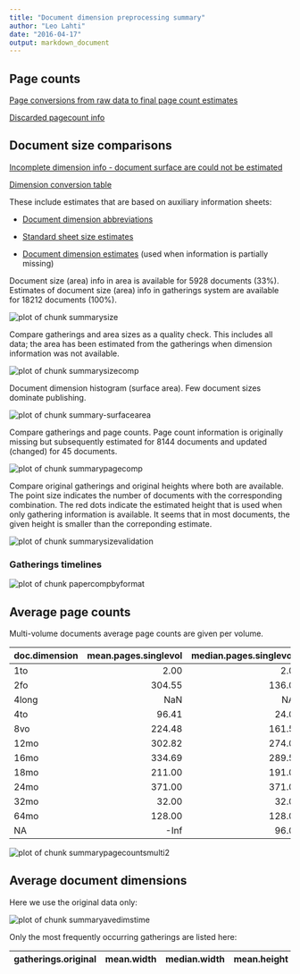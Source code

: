 ```yaml
---
title: "Document dimension preprocessing summary"
author: "Leo Lahti"
date: "2016-04-17"
output: markdown_document
---
```



## Page counts

[Page conversions from raw data to final page count estimates](https://raw.githubusercontent.com/rOpenGov/estc/master/inst/examples/output.tables/pagecount_conversion_nontrivial.csv)

<!--[Page conversions from raw data to final page count estimates with volume info](https://raw.githubusercontent.com/rOpenGov/estc/master/inst/examples/output.tables/page_conversion_table_full.csv)-->

[Discarded pagecount info](https://raw.githubusercontent.com/rOpenGov/estc/master/inst/examples/output.tables/pagecount_discarded.csv)



## Document size comparisons

[Incomplete dimension info - document surface are could not be estimated](https://raw.githubusercontent.com/rOpenGov/estc/master/inst/examples/output.tables/physical_dimension_incomplete.csv)

[Dimension conversion table](https://raw.githubusercontent.com/rOpenGov/estc/master/inst/examples/output.tables/conversions_physical_dimension.csv)


These include estimates that are based on auxiliary information sheets:

  * [Document dimension abbreviations](https://github.com/rOpenGov/bibliographica/blob/master/inst/extdata/document_size_abbreviations.csv)

  * [Standard sheet size estimates](https://github.com/rOpenGov/bibliographica/blob/master/inst/extdata/sheetsizes.csv)

  * [Document dimension estimates](https://github.com/rOpenGov/bibliographica/blob/master/inst/extdata/documentdimensions.csv) (used when information is partially missing)


  
<!--[Discarded dimension info](https://raw.githubusercontent.com/rOpenGov/estc/master/inst/examples/output.tables/dimensions_discarded.csv)-->

Document size (area) info in area is available for 5928 documents (33%). Estimates of document size (area) info in gatherings system are available for 18212 documents (100%). 

![plot of chunk summarysize](figure/summarysize-1.png)


Compare gatherings and area sizes as a quality check. This includes all data; the area has been estimated from the gatherings when dimension information was not available.

![plot of chunk summarysizecomp](figure/summarysizecomp-1.png)

Document dimension histogram (surface area). Few document sizes dominate publishing.

![plot of chunk summary-surfacearea](figure/summary-surfacearea-1.png)


Compare gatherings and page counts. Page count information is originally missing but subsequently estimated for 8144 documents and updated (changed) for 45 documents. 


![plot of chunk summarypagecomp](figure/summarypagecomp-1.png)

Compare original gatherings and original heights where both are available. The point size indicates the number of documents with the corresponding combination. The red dots indicate the estimated height that is used when only gathering information is available. It seems that in most documents, the given height is smaller than the correponding estimate.

![plot of chunk summarysizevalidation](figure/summarysizevalidation-1.png)

### Gatherings timelines

![plot of chunk papercompbyformat](figure/papercompbyformat-1.png)

## Average page counts 

Multi-volume documents average page counts are given per volume.


|doc.dimension | mean.pages.singlevol| median.pages.singlevol| n.singlevol| mean.pages.multivol| median.pages.multivol| n.multivol| mean.pages.issue| median.pages.issue| n.issue|
|:-------------|--------------------:|----------------------:|-----------:|-------------------:|---------------------:|----------:|----------------:|------------------:|-------:|
|1to           |                 2.00|                    2.0|          11|                  NA|                    NA|         NA|               NA|                 NA|      NA|
|2fo           |               304.55|                  136.0|         571|             1124.42|               1124.42|         14|            23.72|               22.0|      72|
|4long         |                  NaN|                     NA|           1|                  NA|                    NA|         NA|               NA|                 NA|      NA|
|4to           |                96.41|                   24.0|        1420|               82.08|                 24.00|          6|            24.41|               24.0|     998|
|8vo           |               224.48|                  161.5|        1807|              259.46|                264.25|         27|            25.95|               24.5|     294|
|12mo          |               302.82|                  274.0|         219|              153.25|                170.00|          8|            35.11|               36.0|       9|
|16mo          |               334.69|                  289.5|          29|                  NA|                    NA|         NA|            30.00|               30.0|       2|
|18mo          |               211.00|                  191.0|           9|                  NA|                    NA|         NA|               NA|                 NA|      NA|
|24mo          |               371.00|                  371.0|           3|                  NA|                    NA|         NA|               NA|                 NA|      NA|
|32mo          |                32.00|                   32.0|           1|                  NA|                    NA|         NA|            32.00|               32.0|       1|
|64mo          |               128.00|                  128.0|           1|                  NA|                    NA|         NA|               NA|                 NA|      NA|
|NA            |                 -Inf|                   96.0|       14129|              382.35|                404.00|        512|            24.49|               23.0|    2022|


![plot of chunk summarypagecountsmulti2](figure/summarypagecountsmulti2-1.png)


## Average document dimensions 

Here we use the original data only:

![plot of chunk summaryavedimstime](figure/summaryavedimstime-1.png)




Only the most frequently occurring gatherings are listed here:


|gatherings.original |mean.width |median.width |mean.height |median.height |  n|
|:-------------------|:----------|:------------|:-----------|:-------------|--:|


